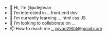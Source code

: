 - 👋 Hi, I’m @judejovan
- 👀 I’m interested in ...front end dev
- 🌱 I’m currently learning ... html css JS
- 💞️ I’m looking to collaborate on ...
- 📫 How to reach me ...jjovan2903@gmail.com

<!---
judejovan/judejovan is a ✨ special ✨ repository because its `README.md` (this file) appears on your GitHub profile.
You can click the Preview link to take a look at your changes.
--->
